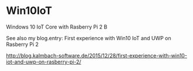 # Win10IoT
Windows 10 IoT Core with Rasberry Pi 2 B

See also my blog.entry: First experience with Win10 IoT and UWP on Rasberry Pi 2

http://blog.kalmbach-software.de/2015/12/28/first-experience-with-win10-iot-and-uwp-on-rasberry-pi-2/
